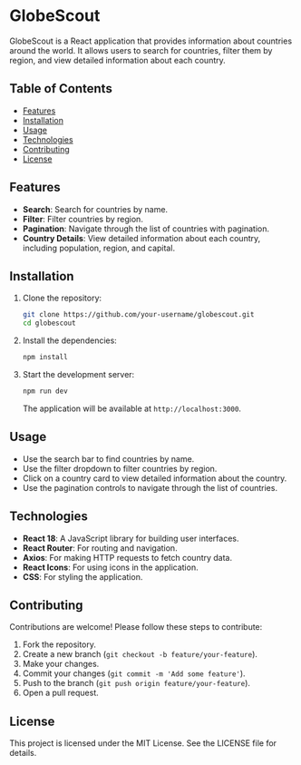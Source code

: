 # GlobeScout

GlobeScout is a React application that provides information about countries around the world. It allows users to search for countries, filter them by region, and view detailed information about each country.

## Table of Contents

- [Features](#features)
- [Installation](#installation)
- [Usage](#usage)
- [Technologies](#technologies)
- [Contributing](#contributing)
- [License](#license)

## Features

- **Search**: Search for countries by name.
- **Filter**: Filter countries by region.
- **Pagination**: Navigate through the list of countries with pagination.
- **Country Details**: View detailed information about each country, including population, region, and capital.

## Installation

1. Clone the repository:

    ```bash
    git clone https://github.com/your-username/globescout.git
    cd globescout
    ```

2. Install the dependencies:

    ```bash
    npm install
    ```

3. Start the development server:

    ```bash
    npm run dev
    ```

    The application will be available at `http://localhost:3000`.

## Usage

- Use the search bar to find countries by name.
- Use the filter dropdown to filter countries by region.
- Click on a country card to view detailed information about the country.
- Use the pagination controls to navigate through the list of countries.

## Technologies

- **React 18**: A JavaScript library for building user interfaces.
- **React Router**: For routing and navigation.
- **Axios**: For making HTTP requests to fetch country data.
- **React Icons**: For using icons in the application.
- **CSS**: For styling the application.

## Contributing

Contributions are welcome! Please follow these steps to contribute:

1. Fork the repository.
2. Create a new branch (`git checkout -b feature/your-feature`).
3. Make your changes.
4. Commit your changes (`git commit -m 'Add some feature'`).
5. Push to the branch (`git push origin feature/your-feature`).
6. Open a pull request.

## License

This project is licensed under the MIT License. See the LICENSE file for details.
